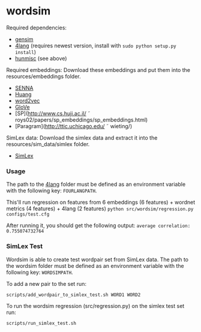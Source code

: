 # wordsim

Required dependencies:
* [gensim](https://radimrehurek.com/gensim/)
* [4lang](https://github.com/kornai/4lang/tree/recski_thesis) (requires newest version, install with `sudo python setup.py install`)
* [hunmisc](https://github.com/zseder/hunmisc) (see above)

Required embeddings:
Download these embeddings and put them into the resources/embeddings folder. 
* [SENNA](http://ronan.collobert.com/senna/)
* [Huang](http://www.socher.org)
* [word2vec](https://code.google.com/archive/p/word2vec/)
* [GloVe](https://commoncrawl.org/)
* [SP](http://www.cs.huji.ac.il/ ˜ roys02/papers/sp_embeddings/sp_embeddings.html)
* [Paragram](http://ttic.uchicago.edu/ ˜ wieting/)
 
SimLex data:
Download the simlex data and extract it into the resources/sim_data/simlex folder.
* [SimLex](http://www.cl.cam.ac.uk/~fh295/SimLex-999.zip)

### Usage
The path to the [4lang](https://github.com/kornai/4lang/tree/master) folder must be defined as an environment variable with the following key: `FOURLANGPATH`.

This'll run regression on features from 6 embeddings (6 features) + wordnet metrics (4 features) + 4lang (2 features)
`python src/wordsim/regression.py configs/test.cfg`

After running it, you should get the following output:
`average correlation: 0.755074732764`

### SimLex Test

Wordsim is able to create test wordpair set from SimLex data. 
The path to the wordsim folder must be defined as an environment variable with the following key: `WORDSIMPATH`.

To add a new pair to the set run:

`scripts/add_wordpair_to_simlex_test.sh WORD1 WORD2`

To run the wordsim regression (src/regression.py) on the simlex test set run:

`scripts/run_simlex_test.sh`
